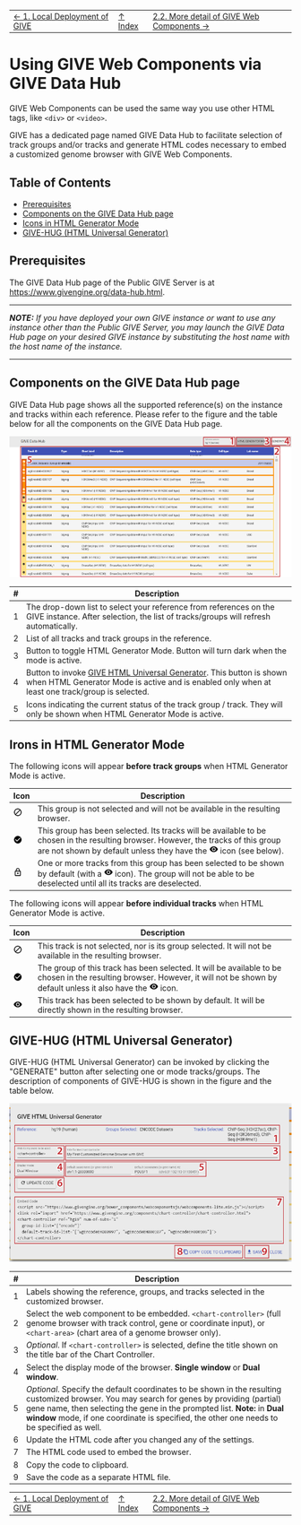 ||||
| --- | --- | --- |
| [← 1. Local Deployment of GIVE](1-Local_deployment_of_GIVE.md) | [↑ Index](Readme.md) | [2.2. More detail of GIVE Web Components →](2.2-webComponents.md) |


# Using GIVE Web Components via GIVE Data Hub

GIVE Web Components can be used the same way you use other HTML tags, like `<div>` or `<video>`.

GIVE has a dedicated page named GIVE Data Hub to facilitate selection of track groups and/or tracks and generate HTML codes necessary to embed a customized genome browser with GIVE Web Components.

## Table of Contents

*   [Prerequisites](#prerequisites)
*   [Components on the GIVE Data Hub page](#components-on-the-give-hub-page)
*   [Icons in HTML Generator Mode](#icons-in-html-generator-mode)
*   [GIVE-HUG (HTML Universal Generator)](#give-hug-html-universal-generator)

## Prerequisites

The GIVE Data Hub page of the Public GIVE Server is at <https://www.givengine.org/data-hub.html>.

***
*__NOTE:__ If you have deployed your own GIVE instance or want to use any instance other than the Public GIVE Server, you may launch the GIVE Data Hub page on your desired GIVE instance by substituting the host name with the host name of the instance.*
***

## Components on the GIVE Data Hub page

GIVE Data Hub page shows all the supported reference(s) on the instance and tracks within each reference. Please refer to the figure and the table below for all the components on the GIVE Data Hub page.

![GIVE Data Hub page](images/2-1-Give-Hub-page.png)

| # | Description |
| --- | --- |
| 1 | The drop-down list to select your reference from references on the GIVE instance. After selection, the list of tracks/groups will refresh automatically. |
| 2 | List of all tracks and track groups in the reference. |
| 3 | Button to toggle HTML Generator Mode. Button will turn dark when the mode is active. |
| 4 | Button to invoke [GIVE HTML Universal Generator](#give-hug-html-universal-generator). This button is shown when HTML Generator Mode is active and is enabled only when at least one track/group is selected. |
| 5 | Icons indicating the current status of the track group / track. They will only be shown when HTML Generator Mode is active. |

## Irons in HTML Generator Mode

The following icons will appear __before track groups__ when HTML Generator Mode is active.

| Icon | Description |
| --- | --- |
| <img src="images/2-1-icon-block.svg" height="16" width="16"> | This group is not selected and will not be available in the resulting browser. |
| <img src="images/2-1-icon-check-circle.svg" height="16" width="16"> | This group has been selected. Its tracks will be available to be chosen in the resulting browser. However, the tracks of this group are not shown by default unless they have the <img src="images/2-1-icon-visibility.svg" height="16" width="16"> icon (see below). |
| <img src="images/2-1-icon-lock-outline.svg" height="16" width="16"> | One or more tracks from this group has been selected to be shown by default (with a <img src="images/2-1-icon-visibility.svg" height="16" width="16"> icon). The group will not be able to be deselected until all its tracks are deselected. |

The following icons will appear __before individual tracks__ when HTML Generator Mode is active.

| Icon | Description |
| --- | --- |
| <img src="images/2-1-icon-block.svg" height="16" width="16"> | This track is not selected, nor is its group selected. It will not be available in the resulting browser. |
| <img src="images/2-1-icon-check-circle.svg" height="16" width="16"> | The group of this track has been selected. It will be available to be chosen in the resulting browser. However, it will not be shown by default unless it also have the <img src="images/2-1-icon-visibility.svg" height="16" width="16"> icon. |
| <img src="images/2-1-icon-visibility.svg" height="16" width="16"> | This track has been selected to be shown by default. It will be directly shown in the resulting browser. |

## GIVE-HUG (HTML Universal Generator)

GIVE-HUG (HTML Universal Generator) can be invoked by clicking the "GENERATE" button after selecting one or mode tracks/groups. The description of components of GIVE-HUG is shown in the figure and the table below.

![GIVE-HUG (HTML Universal Generator)](images/2-1-Give-Code-Generator.png)

| # | Description |
| --- | --- |
| 1 | Labels showing the reference, groups, and tracks selected in the customized browser. |
| 2 | Select the web component to be embedded. `<chart-controller>` (full genome browser with track control, gene or coordinate input), or `<chart-area>` (chart area of a genome browser only). |
| 3 | *Optional*. If `<chart-controller>` is selected, define the title shown on the title bar of the Chart Controller.  |
| 4 | Select the display mode of the browser. __Single window__ or __Dual window__. |
| 5 | *Optional*. Specify the default coordinates to be shown in the resulting customized browser. You may search for genes by providing (partial) gene name, then selecting the gene in the prompted list. __Note:__ in __Dual window__ mode, if one coordinate is specified, the other one needs to be specified as well. |
| 6 | Update the HTML code after you changed any of the settings. |
| 7 | The HTML code used to embed the browser. |
| 8 | Copy the code to clipboard. |
| 9 | Save the code as a separate HTML file. |


||||
| --- | --- | --- |
| [← 1. Local Deployment of GIVE](1-Local_deployment_of_GIVE.md) | [↑ Index](Readme.md) | [2.2. More detail of GIVE Web Components →](2.2-webComponents.md) |
